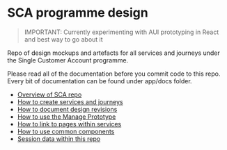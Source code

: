 # SCA programme design

> IMPORTANT: Currently experimenting with AUI prototyping in React and best way to go about it
 
Repo of design mockups and artefacts for all services and journeys under the Single Customer Account programme.

Please read all of the documentation before you commit code to this repo.
Every bit of documentation can be found under app/docs folder.

- [Overview of SCA repo](app/docs/overview.md)
- [How to create services and journeys](app/docs/services.md)
- [How to document design revisions](app/docs/revisions.md)
- [How to use the Manage Prototype](app/docs/manage-your-prototype.md)
- [How to link to pages within services](app/docs/linking.md)
- [How to use common components](app/docs/common.md)
- [Session data within this repo](app/docs/sessions.md)

